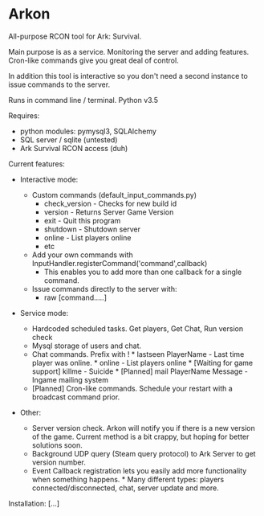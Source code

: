 # Arkon
All-purpose RCON tool for Ark: Survival.

Main purpose is as a service. Monitoring the server and adding features.
Cron-like commands give you great deal of control.

In addition this tool is interactive so you don't need a second instance
to issue commands to the server.

Runs in command line / terminal. Python v3.5

Requires:
- python modules: pymysql3, SQLAlchemy
- SQL server / sqlite (untested)
- Ark Survival RCON access (duh)

Current features:
- Interactive mode:
    * Custom commands (default_input_commands.py)
        * check_version - Checks for new build id
        * version - Returns Server Game Version
        * exit - Quit this program
        * shutdown - Shutdown server
        * online - List players online
        * etc
    * Add your own commands with InputHandler.registerCommand('command',callback)
        * This enables you to add more than one callback for a single command.
    * Issue commands directly to the server with:
        * raw [command.....]
  
  
- Service mode:
  * Hardcoded scheduled tasks. Get players, Get Chat, Run version check
  * Mysql storage of users and chat.
  * Chat commands. Prefix with !
        * lastseen PlayerName - Last time player was online.
        * online - List players online
        * [Waiting for game support] killme - Suicide
        * [Planned] mail PlayerName Message - Ingame mailing system
  * [Planned] Cron-like commands. Schedule your restart with a broadcast command prior.
  
  
- Other:
  * Server version check. Arkon will notify you if there is a new version of the game. 
    Current method is a bit crappy, but hoping for better solutions soon.
  * Background UDP query (Steam query protocol) to Ark Server to get version number. 
  * Event Callback registration lets you easily add more functionality when something happens.
        * Many different types: players connected/disconnected, chat, server update and more.


Installation:
[...]
